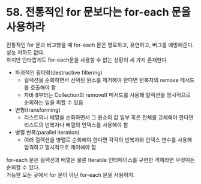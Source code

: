 # 58. 전통적인 for 문보다는 for-each 문을 사용하라

전통적인 for 문과 비교했을 때 for-each 문은 명료하고, 유연하고, 버그를 예방해준다.  
성능 저하도 없다.  
하지만 안타깝게도 for-each문을 사용할 수 없는 상황이 세 가지 존재한다.

- 파괴적인 필터링(destructive filtering)
  - 컬렉션을 순회하면서 선택된 원소를 제거해야 한다면 반복자의 remove 메서드를 호출해야 함
  - 자바 8부터는 Collection의 removeIf 메서드를 사용해 칼렉션을 명시적으로 순회하는 일을 피할 수 있음
- 변형(transforming)
  - 리스트의나 배열을 순회하면서 그 원소의 값 일부 혹은 전체를 교체해야 한다면 리스트의 반복자나 배열의 인덱스를 사용해야 함
- 병렬 반복(parallel iteration)
  - 여러 컬렉션을 병렬로 순회해야 한다면 각각의 반복자와 인덱스 변수를 사용해 엄격하고 명시적으로 제어해야 함

for-each 문은 컬렉션과 배열은 물론 Iterable 인터페이스를 구현한 객체라면 무엇이든 순회할 수 있다.  
가능한 모든 곳에서 for 문이 아닌 for-each 문을 사용하자.
